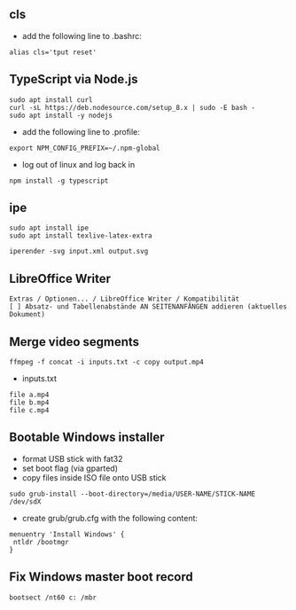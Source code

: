 ## cls

* add the following line to .bashrc:
```
alias cls='tput reset'
```

## TypeScript via Node.js

```
sudo apt install curl
curl -sL https://deb.nodesource.com/setup_8.x | sudo -E bash -
sudo apt install -y nodejs
```
* add the following line to .profile:
```
export NPM_CONFIG_PREFIX=~/.npm-global
```
* log out of linux and log back in
```
npm install -g typescript
```

## ipe

```
sudo apt install ipe
sudo apt install texlive-latex-extra

iperender -svg input.xml output.svg
```

## LibreOffice Writer

```
Extras / Optionen... / LibreOffice Writer / Kompatibilität
[ ] Absatz- und Tabellenabstände AN SEITENANFÄNGEN addieren (aktuelles Dokument)
```

## Merge video segments

```
ffmpeg -f concat -i inputs.txt -c copy output.mp4
```
* inputs.txt
```
file a.mp4
file b.mp4
file c.mp4
```

## Bootable Windows installer

* format USB stick with fat32
* set boot flag (via gparted)
* copy files inside ISO file onto USB stick
```
sudo grub-install --boot-directory=/media/USER-NAME/STICK-NAME /dev/sdX
```
* create grub/grub.cfg with the following content:
```
menuentry 'Install Windows' {
 ntldr /bootmgr
}
```

## Fix Windows master boot record

```
bootsect /nt60 c: /mbr
```
